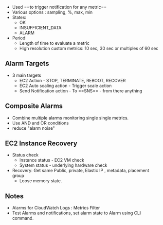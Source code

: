 - Used ==to trigger notification for any metric== 
- Various options : sampling, %, max, min 
- States:
	- OK 
	- INSUFFICIENT_DATA
	- ALARM
- Period 
	- Length of time to evaluate a metric 
	- High resolution custom metrics: 10 sec, 30 sec or multiples of 60 sec

## Alarm Targets 
- 3 main targets 
	- EC2 Action - STOP, TERMINATE, REBOOT, RECOVER 
	- EC2 Auto scaling action - Trigger scale action 
	- Send Notification action - To ==SNS== - from there anything 

## Composite Alarms 
- Combine multiple alarms monitoring single single metrics. 
- Use AND and OR conditions 
- reduce "alarm noise"

## EC2 Instance Recovery
- Status check 
	- Instance status - EC2 VM check 
	- System status - underlying hardware check
- Recovery: Get same Public, private, Elastic IP , metadata, placement group
	- Loose memory state.


## Notes
- Alarms for CloudWatch Logs : Metrics Filter 
- Test Alarms and notifications, set alarm state to Alarm using CLI command.
